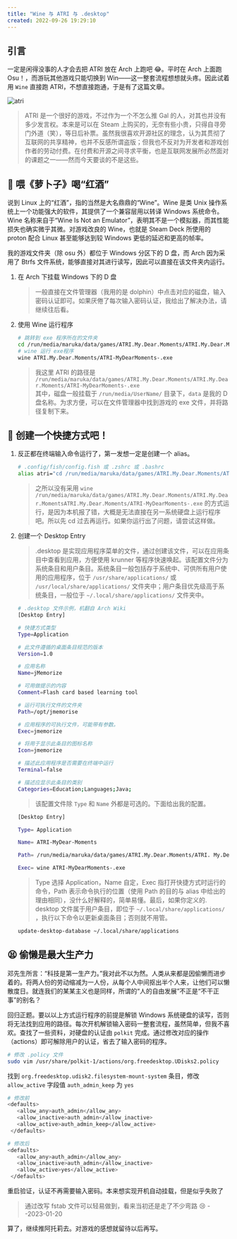 ```yaml
---
title: "Wine 与 ATRI 与 .desktop"
created: 2022-09-26 19:29:10
---
```

## 引言

一定是闲得没事的人才会去把 ATRI 放在 Arch 上跑吧 😂。平时在 Arch 上面跑 Osu！，而游玩其他游戏只能切换到 Win——这一整套流程想想就头疼。因此试着用 `Wine` 直接跑 ATRI，不想直接跑通，于是有了这篇文章。

![atri](https://ghproxy.com/github.com/levinion/blog-pic/blob/main/img/ss_47e1f809fa56ab6d48de3c66e3147585b4ee30a2.600x338.jpg)

> ATRI 是一个很好的游戏，不过作为一个不怎么推 Gal 的人，对其也并没有多少发言权。本来是可以在 Steam 上购买的，无奈有些小贵，只得自寻旁门外道（笑），等日后补票。虽然我很喜欢开源社区的理念，认为其贯彻了互联网的共享精神，也并不反感所谓盗版；但我也不反对为开发者和游戏创作者的劳动付费。在付费和开源之间寻求平衡，也是互联网发展所必然面对的课题之一——然而今天要谈的不是这些。

## 🍷 喂《萝卜子》喝“红酒”

说到 Linux 上的“红酒”，指的当然是大名鼎鼎的“Wine”。Wine 是类 Unix 操作系统上一个功能强大的软件，其提供了一个兼容层用以转译 Windows 系统命令。Wine 名称来自于“Wine Is Not an Emulator”，表明其不是一个模拟器，而其性能损失也确实微乎其微。对游戏改良的 Wine，也就是 Steam Deck 所使用的 proton 配合 Linux 甚至能够达到较 Windows 更低的延迟和更高的帧率。

我的游戏文件夹（除 osu 外）都位于 Windows 分区下的 D 盘，而 Arch 因为采用了 Btrfs 文件系统，能够直接对其进行读写，因此可以直接在该文件夹内运行。

1. 在 Arch 下挂载 Windows 下的 D 盘

   > 一般直接在文件管理器（我用的是 dolphin）中点击对应的磁盘，输入密码认证即可。如果厌倦了每次输入密码认证，我给出了解决办法，请继续往后看。
   >
2. 使用 Wine 运行程序

   ```sh
   # 跳转到 exe 程序所在的文件夹
   cd /run/media/maruka/data/games/ATRI.My.Dear.Moments/ATRI.My.Dear.Moments
   # wine 运行 exe程序
   wine ATRI.My.Dear.Moments/ATRI-MyDearMoments-.exe
   ```

   > 我这里 ATRI 的路径是 `/run/media/maruka/data/games/ATRI.My.Dear.Moments/ATRI.My.Dear.Moments/ATRI-MyDearMoments-.exe` <br> 其中，磁盘一般挂载于 `/run/media/UserName/` 目录下，`data` 是我的 D 盘名称。为求方便，可以在文件管理器中找到游戏的 exe 文件，并将路径复制下来。
   >

## 🔗 创建一个快捷方式吧！

1. 反正都在终端输入命令运行了，第一发想一定是创建一个 alias。
   ```sh
   # .config/fish/config.fish 或 .zshrc 或 .bashrc
   alias atri="cd /run/media/maruka/data/games/ATRI.My.Dear.Moments/ATRI.My.Dear.Moments;wine ATRI.My.Dear.Moments/ATRI-MyDearMoments-.exe"
   ```

   > 之所以没有采用 `wine /run/media/maruka/data/games/ATRI.My.Dear.Moments/ATRI.My.Dear.MomentsATRI.My.Dear.Moments/ATRI-MyDearMoments-.exe` 的方式运行，是因为本机报了错，大概是无法直接在另一系统硬盘上运行程序吧。所以先 cd 过去再运行。如果你运行出了问题，请尝试这样做。
   >
2. 创建一个 Desktop Entry
   > .desktop 是实现应用程序菜单的文件，通过创建该文件，可以在应用条目中查看到应用，方便使用 krunner 等程序快速唤起。该配置文件分为系统条目和用户条目。系统条目一般包括存于系统中、可供所有用户使用的应用程序，位于 `/usr/share/applications/` 或 `/usr/local/share/applications/` 文件夹中；用户条目优先级高于系统条目，一般位于 `~/.local/share/applications/` 文件夹中。
   >

   ```sh
   # .desktop 文件示例，机翻自 Arch Wiki
   [Desktop Entry]

   # 快捷方式类型
   Type=Application

   # 此文件遵循的桌面条目规范的版本
   Version=1.0

   # 应用名称
   Name=jMemorize

   # 可用做提示的内容
   Comment=Flash card based learning tool

   # 运行可执行文件的文件夹
   Path=/opt/jmemorise

   # 应用程序的可执行文件，可能带有参数。
   Exec=jmemorize

   # 将用于显示此条目的图标名称
   Icon=jmemorize

   # 描述此应用程序是否需要在终端中运行
   Terminal=false

   # 描述应显示此条目的类别
   Categories=Education;Languages;Java;
   ```

   > 该配置文件除 `Type` 和 `Name` 外都是可选的。下面给出我的配置。
   >

   ```sh
   [Desktop Entry]  

   Type= Application  

   Name= ATRI-MyDear-Moments  

   Path= /run/media/maruka/data/games/ATRI.My.Dear.Moments/ATRI. My.Dear.Moments  

   Exec= wine ATRI-MyDearMoments-.exe  

   ```

   > Type 选择 Application，Name 自定，Exec 指打开快捷方式时运行的命令，Path 表示命令执行的位置（使用 Path 的目的与 alias 中给出的理由相同），没什么好解释的，简单易懂。最后，如果你定义的. desktop 文件属于用户条目，即位于 `~/.local/share/applications/` ，执行以下命令以更新桌面条目；否则就不用管。
   >

   ```sh
   update-desktop-database ~/.local/share/applications
   ```

## 😫 偷懒是最大生产力

邓先生所言：“科技是第一生产力。”我对此不以为然。人类从来都是因偷懒而进步着的。将两人份的劳动缩减为一人份，从每个人中间抠出半个人来，让他们可以懒散度日。就连我们的某某主义也是同样，所谓的“人的自由发展”不正是“不干正事”的别名？

回归正题。要以以上方式运行程序的前提是解锁 Windows 系统硬盘的读写，否则将无法找到应用的路径。每次开机解锁输入密码一整套流程，虽然简单，但我不喜欢。查找了一些资料，对硬盘的认证由 `polkit` 完成。通过修改对应的操作（actions）即可解除用户的认证，省去了输入密码的程序。

```sh
# 修改 .policy 文件
sudo vim /usr/share/polkit-1/actions/org.freedesktop.UDisks2.policy

```

找到 `org.freedesktop.udisk2.filesystem-mount-system` 条目，修改 `allow_active` 字段值 `auth_admin_keep` 为 `yes`

```sh
# 修改前
<defaults>  
   <allow_any>auth_admin</allow_any>  
   <allow_inactive>auth_admin</allow_inactive>  
   <allow_active>auth_admin_keep</allow_active>  
 </defaults>

# 修改后
<defaults>  
   <allow_any>auth_admin</allow_any>  
   <allow_inactive>auth_admin</allow_inactive>  
   <allow_active>yes</allow_active>  
 </defaults>
```

重启验证，认证不再需要输入密码。本来想实现开机自动挂载，但是似乎失败了

> 通过改写 fstab 文件可以轻易做到，看来当初还是走了不少弯路 😢 --2023-01-20

算了，继续推阿托莉去。对游戏的感想就留待以后再写。
